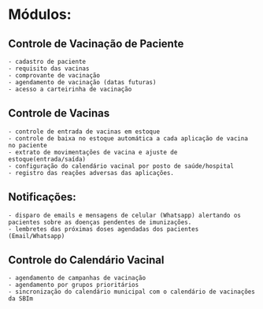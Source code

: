 # Módulos: 
## Controle de Vacinação de Paciente
	- cadastro de paciente
	- requisito das vacinas
	- comprovante de vacinação
	- agendamento de vacinação (datas futuras)
	- acesso a carteirinha de vacinação
## Controle de Vacinas
	- controle de entrada de vacinas em estoque
	- controle de baixa no estoque automática a cada aplicação de vacina no paciente
	- extrato de movimentações de vacina e ajuste de estoque(entrada/saída)
	- configuração do calendário vacinal por posto de saúde/hospital
	- registro das reações adversas das aplicações.
## Notificações:
	- disparo de emails e mensagens de celular (Whatsapp) alertando os pacientes sobre as doenças pendentes de imunizações.
	- lembretes das próximas doses agendadas dos pacientes (Email/Whatsapp)
## Controle do Calendário Vacinal
	- agendamento de campanhas de vacinação
	- agendamento por grupos prioritários
	- sincronização do calendário municipal com o calendário de vacinações da SBIm
	













